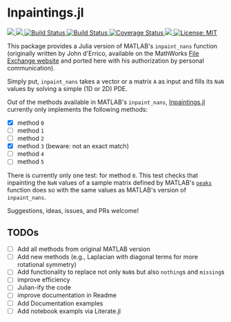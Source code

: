 # Inpaintings.jl

<p>
  <a href="https://briochemc.github.io/Inpaintings.jl/stable">
    <img src=https://img.shields.io/badge/docs-stable-blue.svg>
  </a>
  <a href="https://ci.appveyor.com/project/briochemc/Inpaintings-jl">
    <img src=https://ci.appveyor.com/api/projects/status/udbwakr621jbyvj1?svg=true>
  </a>
  <a href="https://travis-ci.com/briochemc/Inpaintings.jl">
    <img alt="Build Status" src="https://travis-ci.com/briochemc/Inpaintings.jl.svg?branch=master">
  </a>
  <a href="https://travis-ci.org/briochemc/Inpaintings.jl">
    <img alt="Build Status" src="https://travis-ci.org/briochemc/Inpaintings.jl.svg?branch=master">
  </a>
  <a href='https://coveralls.io/github/briochemc/Inpaintings.jl?branch=master'>
    <img src='https://coveralls.io/repos/github/briochemc/Inpaintings.jl/badge.svg?branch=master' alt='Coverage Status' />
  </a>
  <a href="https://codecov.io/gh/briochemc/Inpaintings.jl">
    <img src="https://codecov.io/gh/briochemc/Inpaintings.jl/branch/master/graph/badge.svg" />
  </a>
  <a href="https://github.com/briochemc/Inpaintings.jl/blob/master/LICENSE">
    <img alt="License: MIT" src="https://img.shields.io/badge/License-MIT-yellow.svg">
  </a>
</p>

This package provides a Julia version of MATLAB's `inpaint_nans` function (originally written by John d'Errico, available on the MathWorks [File Exchange website](https://www.mathworks.com/matlabcentral/fileexchange/4551-inpaint_nans) and ported here with his authorization by personal communication).

Simply put, `inpaint_nans` takes a vector or a matrix `A` as input and fills its `NaN` values by solving a simple (1D or 2D) PDE.

Out of the methods available in MATLAB's `inpaint_nans`, [Inpaintings.jl](https://github.com/briochemc/Inpaintings.jl) currently only implements the following methods:
- [x] method `0`
- [ ] method `1`
- [ ] method `2`
- [x] method `3` (beware: not an exact match)
- [ ] method `4`
- [ ] method `5`

There is currently only one test: for method `0`. 
This test checks that inpainting the `NaN` values of a sample matrix defined by MATLAB's [`peaks`](https://www.mathworks.com/help/matlab/ref/peaks.html) function does so with the same values as MATLAB's version of `inpaint_nans`.

Suggestions, ideas, issues, and PRs welcome!

## TODOs

- [ ] Add all methods from original MATLAB version
- [ ] Add new methods (e.g., Laplacian with diagonal terms for more rotational symmetry)
- [ ] Add functionality to replace not only `NaN`s but also `nothing`s and `missing`s
- [ ] improve efficiency
- [ ] Julian-ify the code
- [ ] improve documentation in Readme
- [ ] Add Documentation examples
- [ ] Add notebook exampls via Literate.jl
